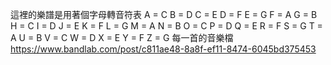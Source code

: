 這裡的樂譜是用著個字母轉音符表
A = C
B = D
C = E
D = F
E = G
F = A
G = B
H = C
I = D
J = E
K = F
L = G
M = A
N = B
O = C
P = D
Q = E
R = F
S = G
T = A
U = B
V = C
W = D
X = E
Y = F
Z = G
每一首的音樂檔
https://www.bandlab.com/post/c811ae48-8a8f-ef11-8474-6045bd375453
